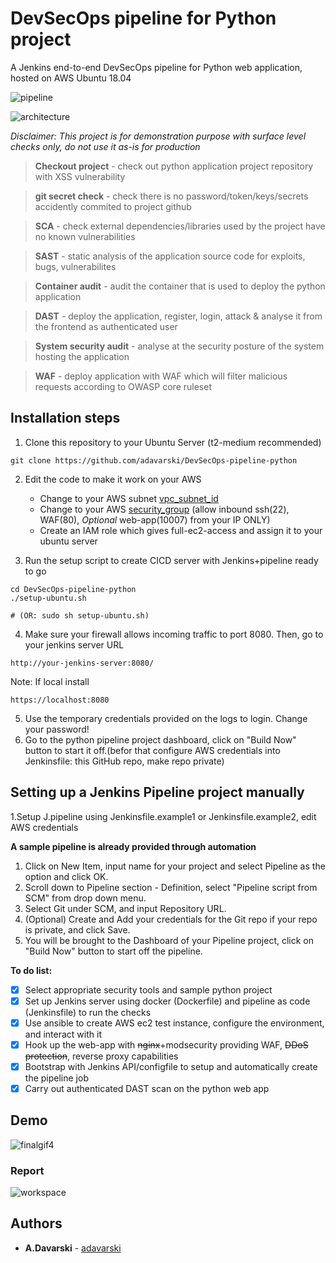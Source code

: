 # DevSecOps pipeline for Python project

A Jenkins end-to-end DevSecOps pipeline for Python web application, hosted on AWS Ubuntu 18.04

![pipeline]()

<img alt="architecture" src="">

*Disclaimer: This project is for demonstration purpose with surface level checks only, do not use it as-is for production*

> **Checkout project** - check out python application project repository with XSS vulnerability

> **git secret check** - check there is no password/token/keys/secrets accidently commited to project github

> **SCA** - check external dependencies/libraries used by the project have no known vulnerabilities

> **SAST** - static analysis of the application source code for exploits, bugs, vulnerabilites

> **Container audit** - audit the container that is used to deploy the python application

> **DAST** - deploy the application, register, login, attack & analyse it from the frontend as authenticated user

> **System security audit** - analyse at the security posture of the system hosting the application

> **WAF** - deploy application with WAF which will filter malicious requests according to OWASP core ruleset


## Installation steps

1. Clone this repository to your Ubuntu Server (t2-medium recommended)
```
git clone https://github.com/adavarski/DevSecOps-pipeline-python
```

2. Edit the code to make it work on your AWS
   - Change to your AWS subnet [vpc_subnet_id](jenkins_home/createAwsEc2.yml#L30) 
   - Change to your AWS [security_group](jenkins_home/createAwsEc2.yml#L10) (allow inbound ssh(22), WAF(80), *Optional* web-app(10007) from your IP ONLY)
   - Create an IAM role which gives full-ec2-access and assign it to your ubuntu server

3. Run the setup script to create CICD server with Jenkins+pipeline ready to go
```
cd DevSecOps-pipeline-python
./setup-ubuntu.sh

# (OR: sudo sh setup-ubuntu.sh)
```

4. Make sure your firewall allows incoming traffic to port 8080. Then, go to your jenkins server URL 
```
http://your-jenkins-server:8080/
```

Note: If local install 
```
https://localhost:8080
```
5. Use the temporary credentials provided on the logs to login. Change your password!
6. Go to the python pipeline project dashboard, click on "Build Now" button to start it off.(befor that configure AWS credentials into Jenkinsfile: this GitHub repo, make repo private)  

## Setting up a Jenkins Pipeline project manually

1.Setup J.pipeline using Jenkinsfile.example1 or Jenkinsfile.example2, edit AWS credentials
 
**A sample pipeline is already provided through automation**

1. Click on New Item, input name for your project and select Pipeline as the option and click OK.
2. Scroll down to Pipeline section - Definition, select "Pipeline script from SCM" from drop down menu.
3. Select Git under SCM, and input Repository URL.
4. (Optional) Create and Add your credentials for the Git repo if your repo is private, and click Save.
5. You will be brought to the Dashboard of your Pipeline project, click on "Build Now" button to start off the pipeline.


**To do list:**
- [x] Select appropriate security tools and sample python project
- [x] Set up Jenkins server using docker (Dockerfile) and pipeline as code (Jenkinsfile) to run the checks
- [x] Use ansible to create AWS ec2 test instance, configure the environment, and interact with it
- [x] Hook up the web-app with ~~nginx~~+modsecurity providing WAF, ~~DDoS protection~~, reverse proxy capabilities
- [x] Bootstrap with Jenkins API/configfile to setup and automatically create the pipeline job
- [x] Carry out authenticated DAST scan on the python web app 

## Demo

![finalgif4](https://.gif)

### Report

![workspace](https://.JPG)

## Authors

* **A.Davarski** - [adavarski](https://github.com/adavarski)

